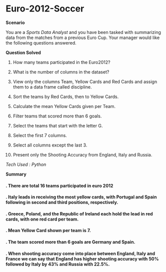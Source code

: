 # Euro-2012-Soccer

**Scenario**

You are a *Sports Data Analyst* and you have been tasked with summarizing data from the matches from a previous Euro Cup. Your manager would like the following questions answered.

**Question Solved**

1. How many teams participated in the Euro2012?

2. What is the number of columns in the dataset?

3. View only the columns Team, Yellow Cards and Red Cards and assign them to a data frame called discipline.

4. Sort the teams by Red Cards, then to Yellow Cards.

5. Calculate the mean Yellow Cards given per Team.

6. Filter teams that scored more than 6 goals.

7. Select the teams that start with the letter G.

8. Select the first 7 columns.

9. Select all columns except the last 3.

10. Present only the Shooting Accuracy from England, Italy and Russia.

_Tech Used : Python_

**Summary**

#### . There are total 16 teams participated in euro 2012

#### . Italy leads in receiving the most yellow cards, with Portugal and Spain following in second and third positions, respectively.

#### . Greece, Poland, and the Republic of Ireland each hold the lead in red cards, with one red card per team.

#### . Mean Yellow Card shown per team is 7.

#### . The team scored more than 6 goals are Germany and Spain.

#### . When shooting accuracy come into place between England, Italy and France we can say that England has higher shooting accuracy with 50% followed by Italy by 43% and Russia with 22.5%.
